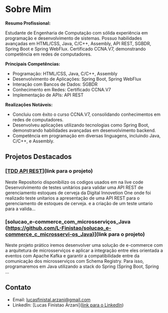 # Sobre Mim

**Resumo Profissional:**

Estudante de Engenharia de Computação com sólida experiência em programação e desenvolvimento de sistemas. Possuo habilidades avançadas em HTML/CSS, Java, C/C++, Assembly, API REST, SGBDR, Spring Boot e Spring WebFlux. Certificado CCNA.V7, demonstrando competência em redes de computadores.

**Principais Competências:**
- Programação: HTML/CSS, Java, C/C++, Assembly
- Desenvolvimento de Aplicações: Spring Boot, Spring WebFlux
- Interação com Bancos de Dados: SGBDR
- Conhecimento em Redes: Certificado CCNA.V7
- Implementação de APIs: API REST

**Realizações Notáveis:**
- Concluiu com êxito o curso CCNA.V7, consolidando conhecimentos em redes de computadores.
- Desenvolveu aplicações utilizando tecnologias como Spring Boot, demonstrando habilidades avançadas em desenvolvimento backend.
- Competência em programação em diversas linguagens, incluindo Java, C/C++, e Assembly.

## Projetos Destacados

### [[TDD API REST](https://github.com/L-Finistao/TDD_API_REST)](link para o projeto)
Neste Repositorio disponibilizo os codigos usados em na live code Desenvolvimento de testes unitários para validar uma API REST de gerenciamento estoques de cerveja da Digital Innovetion One onde foi realizado teste unitarios a apresentação de uma API REST para o gerenciamento de estoques de cerveja. e a criação de um teste untario para a valida…


### [solucao_e-commerce_com_microsserviços_Java (https://github.com/L-Finistao/solucao_e-commerce_c_microsservi-os_Java)](link para o projeto)
Neste projeto prático iremos desenvolver uma solução de e-commerce com a arquitetura de microsserviços e aplicar a integração entre eles orientada a eventos com Apache Kafka e garantir a compatibilidade entre da comunicação dos microsserviços com Schema Registry. Para isso, programaremos em Java utilizando a stack do Spring (Spring Boot, Spring …



## Contato

- Email: [lucasfinistal.arzani@gmail.com](mailto:seu@email.com)
- LinkedIn: [Lucas Finistao Arzani]([link para o LinkedIn](https://www.linkedin.com/in/lfinistao/))


<!--
**L-Finistao/L-Finistao** is a ✨ _special_ ✨ repository because its `README.md` (this file) appears on your GitHub profile.

Here are some ideas to get you started:

- 🔭 I’m currently working on ...
- 🌱 I’m currently learning ...
- 👯 I’m looking to collaborate on ...
- 🤔 I’m looking for help with ...
- 💬 Ask me about ...
- 📫 How to reach me: ...
- 😄 Pronouns: ...
- ⚡ Fun fact: ...
-->
